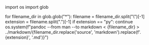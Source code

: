 import os import glob

for filename_dir in glob.glob(\"\*\"): filename =
filename_dir.split(\"\\\")\[-1\] extension = filename.split(\".\")\[-1\]
if extension == \"py\": continue os.system(f\"pandoc \--from man \--to
markdown \< {filename_dir} \>
../markdown/{filename_dir.replace(\'source\',
\'markdown\').replace(f\'.{extension}\', \'.md\')}\")
